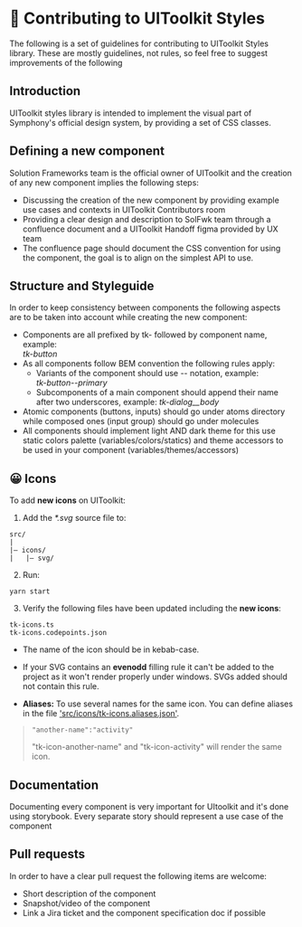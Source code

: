 # 💪 Contributing to UIToolkit Styles

The following is a set of guidelines for contributing to UIToolkit Styles library. These are mostly guidelines, not rules, so feel free to suggest improvements of the following

## Introduction

UIToolkit styles library is intended to implement the visual part of Symphony's official design system, by providing a set of CSS classes.

## Defining a new component

Solution Frameworks team is the official owner of UIToolkit and the creation of any new component implies the following steps:

- Discussing the creation of the new component by providing example use cases and contexts in UIToolkit Contributors room
- Providing a clear design and description to SolFwk team through a confluence document and a UIToolkit Handoff figma provided by UX team
- The confluence page should document the CSS convention for using the component, the goal is to align on the simplest API to use.

## Structure and Styleguide

In order to keep consistency between components the following aspects are to be taken into account while creating the new component:

- Components are all prefixed by tk- followed by component name, example:  
  _tk-button_
- As all components follow BEM convention the following rules apply:
  - Variants of the component should use -- notation, example:  
    _tk-button--primary_
  - Subcomponents of a main component should append their name after two underscores, example: _tk-dialog\_\_body_
- Atomic components (buttons, inputs) should go under atoms directory while composed ones (input group) should go under molecules
- All components should implement light AND dark theme for this use static colors palette (variables/colors/statics) and theme accessors to be used in your component (variables/themes/accessors)

## 😀 Icons

To add **new icons** on UIToolkit:

1. Add the <em>\*.svg</em> source file to:
```
src/
|
|– icons/
|   |– svg/
```
2. Run:
```
yarn start
```

3. Verify the following files have been updated including the **new icons**:
```
tk-icons.ts
tk-icons.codepoints.json
```

- The name of the icon should be in kebab-case.

- If your SVG contains an __evenodd__ filling rule it can't be added to the project as it won't render properly under windows. SVGs added should not contain this rule.

- **Aliases:** To use several names for the same icon. You can define aliases in the file ['src/icons/tk-icons.aliases.json'](./src/icons/tk-icons.aliases.json).

>```
>"another-name":"activity"
>```
>"tk-icon-another-name" and "tk-icon-activity" will render the same icon.

## Documentation

Documenting every component is very important for UItoolkit and it's done using storybook. Every separate story should represent a use case of the component

## Pull requests

In order to have a clear pull request the following items are welcome:

- Short description of the component
- Snapshot/video of the component
- Link a Jira ticket and the component specification doc if possible
